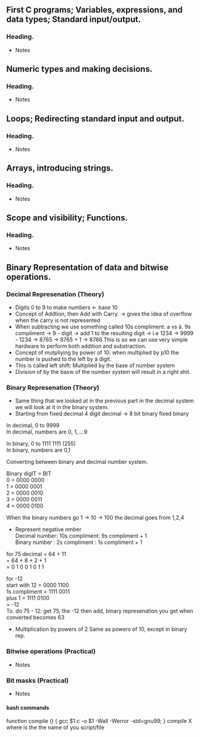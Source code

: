 ## First C programs; Variables, expressions, and data types; Standard input/output.

### Heading.
- Notes

## Numeric types and making decisions.
### Heading.
- Notes


## Loops; Redirecting standard input and output.
### Heading.
- Notes


## Arrays, introducing strings.
### Heading.
- Notes


## Scope and visibility; Functions.
### Heading.
- Notes


## Binary Representation of data and bitwise operations.
### Decimal Represenation (Theory)
- Digits 0 to 9 to make numbers <- base 10  
- Concept of Addtion, then Add with Carry. -> gives the idea of overflow when the carry is not represented  
- When subtracting we use something called 10s compliment: a vs ā. 
9s compliment -> 9 - digit -> add 1 to the resulting digit -> i.e 1234 -> 9999 - 1234 -> 8765 -> 8765 + 1 -> 8766
This is so we can use very simple hardware to perform both addition and substraction.
- Concept of mutpliying by power of 10: when multiplied by p10 the number is pushed to the left by a digit. 
- This is called left shift: Multiplied by the base of number system      
- Division of by the basw of the number system will result in a right shit. 

### Binary Represenation (Theory)
- Same thing that we looked at in the previous part in the decimal system we will look at it in the binary system.
- Starting from fixed decimal 4 digit decimal -> 8 bit binary fixed binary

In decimal, 0 to 9999  
In decimal, numbers are 0, 1,....9  

In binary,  0 to 1111 1111 (255)  
In binary,  numbers are 0,1  

Converting between binary and decimal number system.  

Binary digIT = BIT  
0 = 0000 0000  
1 = 0000 0001  
2 = 0000 0010  
3 = 0000 0011  
4 = 0000 0100  

When the binary numbers go 1 -> 10 -> 100 the decimal goes from 1,2,4  

- Represent negative nmber  
Decimal number: 10s compliment: 9s compliment + 1  
Binary number : 2s compliment : 1s compliment + 1  

for 75 decimal = 64 + 11  
               = 64 + 8 + 2 + 1  
               = 0 1 0 0 1 0 1 1  
 
 for -12       
 start with 12 = 0000 1100  
 1s compliment = 1111 0011  
plus 1         = 1111 0100  
               = -12  
To. do 75 - 12: get 75, the -12 then add, binary represenation you get when converted becomes 63  

- Multiplication by powers of 2
Same as powers of 10, except in binary rep.  

### Bitwise operations (Practical)
- Notes

### Bit masks (Practical)
- Notes


#### bash commands
function compile () { gcc $1.c -o $1 -Wall -Werror -std=gnu99; }
compile X where is the the name of you script/file
